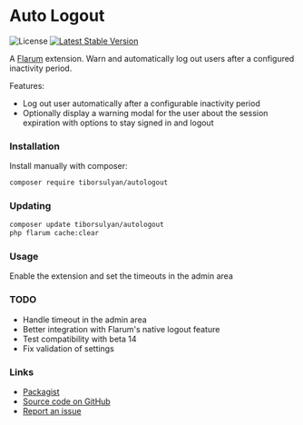 # Auto Logout

![License](https://img.shields.io/badge/license-MIT-blue.svg) [![Latest Stable Version](https://img.shields.io/packagist/v/tiborsulyan/autologout.svg)](https://packagist.org/packages/tiborsulyan/autologout)

A [Flarum](http://flarum.org) extension. Warn and automatically log out users after a configured inactivity period.

Features:
- Log out user automatically after a configurable inactivity period
- Optionally display a warning modal for the user about the session expiration with options to stay signed in and logout

### Installation

Install manually with composer:

```sh
composer require tiborsulyan/autologout
```

### Updating

```sh
composer update tiborsulyan/autologout
php flarum cache:clear
```

### Usage

Enable the extension and set the timeouts in the admin area

### TODO

- Handle timeout in the admin area
- Better integration with Flarum's native logout feature
- Test compatibility with beta 14
- Fix validation of settings

### Links

- [Packagist](https://packagist.org/packages/tiborsulyan/autologout)
- [Source code on GitHub](https://github.com/tiborsulyan/autologout)
- [Report an issue](https://github.com/tiborsulyan/autologout/issues)
